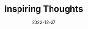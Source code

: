---
slug: thought-for-the-day
title: "Inspiring Thoughts"
date: 2022-12-27
excerpt: 'To Carry the burden of the instrument count the cost of its material and 
never to know that it is for music is the tragedy of deaf life.'
tags: [Inspiration, Motivation, Quotes, Thoughts]
---